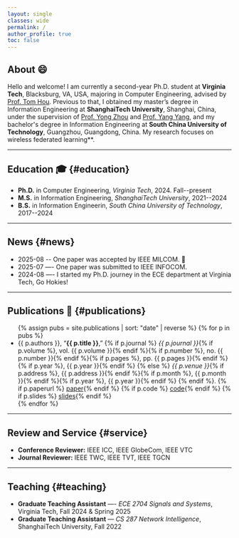 ```yaml
---
layout: single
classes: wide
permalink: /
author_profile: true
toc: false
---
```


## About :smile:
Hello and welcome! I am currently a second-year Ph.D. student at **Virginia Tech**, Blacksburg, VA, USA, majoring in Computer Engineering, advised by [Prof. Tom Hou](https://www.cnsr.ictas.vt.edu/THou.html). 
Previous to that, I obtained my master’s degree in Information Engineering at **ShanghaiTech University**, Shanghai, China, under the supervision of [Prof. Yong Zhou](https://faculty.sist.shanghaitech.edu.cn/faculty/zhouyong/) and [Prof. Yang Yang](https://facultyprofiles.hkust-gz.edu.cn/faculty-personal-page/YANG-Yang/yyiot), and my bachelor's degree in Information Engineering at **South China University of Technology**, Guangzhou, Guangdong, China.
My research focuses on wireless federated learning**.

---

## Education :mortar_board: {#education}
- **Ph.D.** in Computer Engineering, *Virginia Tech*, 2024. Fall--present  
- **M.S.** in Information Engineering, *ShanghaiTech University*, 2021--2024  
- **B.S.** in Information Engineerin, *South China University of Technology*, 2017--2024

---

## News {#news}
- 2025-08 -- One paper was accepted by IEEE MILCOM. :tada:
- 2025-07 —- One paper was submitted to IEEE INFOCOM.
- 2024-08 —- I started my Ph.D. journey in the ECE department at Virginia Tech, Go Hokies!

---

## Publications :file_folder: {#publications}
<ul>
{% assign pubs = site.publications | sort: "date" | reverse %}
{% for p in pubs %}
  <li>
    {{ p.authors }}, “<strong>{{ p.title }}</strong>,”
    {% if p.journal %}
      <em>{{ p.journal }}</em>{% if p.volume %}, vol. {{ p.volume }}{% endif %}{% if p.number %}, no. {{ p.number }}{% endif %}{% if p.pages %}, pp. {{ p.pages }}{% endif %}{% if p.year %}, {{ p.year }}{% endif %}
    {% else %}
      <em>{{ p.venue }}</em>{% if p.address %}, {{ p.address }}{% endif %}{% if p.month %}, {{ p.month }}{% endif %}{% if p.year %}, {{ p.year }}{% endif %}
    {% endif %}.
    {% if p.paperurl %} <a href="{{ p.paperurl }}" target="_blank">paper</a>{% endif %}
    {% if p.code %} <a href="{{ p.code }}" target="_blank">code</a>{% endif %}
    {% if p.slides %} <a href="{{ p.slides }}" target="_blank">slides</a>{% endif %}
  </li>
{% endfor %}
</ul>


---

## Review and Service {#service}
- **Conference Reviewer:** IEEE ICC, IEEE GlobeCom, IEEE VTC
- **Journal Reviewer:** IEEE TWC, IEEE TVT, IEEE TGCN

---

## Teaching {#teaching}
- **Graduate Teaching Assistant** —- *ECE 2704 Signals and Systems*, Virginia Tech, Fall 2024 & Spring 2025
- **Graduate Teaching Assistant** — *CS 287 Network Intelligence*, ShanghaiTech University, Fall 2022 

